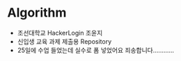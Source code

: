 # Algorithm
* 조선대학교 HackerLogin 조윤지
* 신입생 교육 과제 제출용 Repository
* 25일에 수업 들었는데 실수로 폼 넣었어요 죄송합니다............